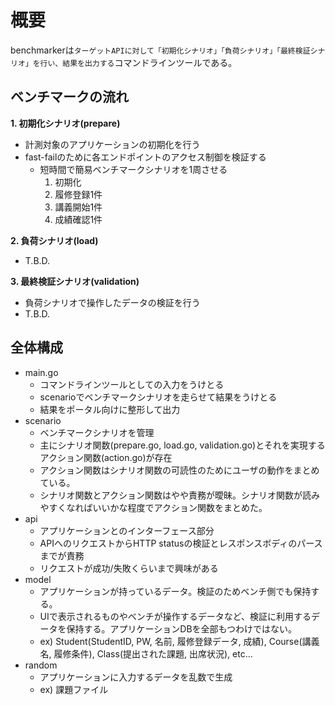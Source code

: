 # 概要
benchmarkerは`ターゲットAPIに対して「初期化シナリオ」「負荷シナリオ」「最終検証シナリオ」を行い、結果を出力する`コマンドラインツールである。

## ベンチマークの流れ

 **1. 初期化シナリオ(prepare)**
 - 計測対象のアプリケーションの初期化を行う
 - fast-failのために各エンドポイントのアクセス制御を検証する
   - 短時間で簡易ベンチマークシナリオを1周させる
     1. 初期化
     2. 履修登録1件
     3. 講義開始1件
     4. 成績確認1件

 **2. 負荷シナリオ(load)**
 - T.B.D.
 
 **3. 最終検証シナリオ(validation)**
 - 負荷シナリオで操作したデータの検証を行う
 - T.B.D.

## 全体構成

 - main.go
   - コマンドラインツールとしての入力をうけとる
   - scenarioでベンチマークシナリオを走らせて結果をうけとる
   - 結果をポータル向けに整形して出力
 - scenario
   - ベンチマークシナリオを管理
   - 主にシナリオ関数(prepare.go, load.go, validation.go)とそれを実現するアクション関数(action.go)が存在
   - アクション関数はシナリオ関数の可読性のためにユーザの動作をまとめている。
   - シナリオ関数とアクション関数はやや責務が曖昧。シナリオ関数が読みやすくなればいいかな程度でアクション関数をまとめた。
 - api
   - アプリケーションとのインターフェース部分
   - APIへのリクエストからHTTP statusの検証とレスポンスボディのパースまでが責務
   - リクエストが成功/失敗くらいまで興味がある
 - model
   - アプリケーションが持っているデータ。検証のためベンチ側でも保持する。
   - UIで表示されるものやベンチが操作するデータなど、検証に利用するデータを保持する。アプリケーションDBを全部もつわけではない。
   - ex) Student(StudentID, PW, 名前, 履修登録データ, 成績), Course(講義名, 履修条件), Class(提出された課題, 出席状況), etc...
 - random
   - アプリケーションに入力するデータを乱数で生成
   - ex) 課題ファイル
